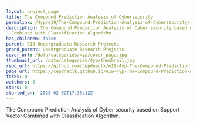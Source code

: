 ```yaml
---
layout: project_page
title: The Compound Prediction Analysis of Cybersecurity
permalink: /4yp/e19/The-Compound-Prediction-Analysis-of-Cybersecurity/
description: The Compound Prediction Analysis of Cyber security based on Support Vector
  Combined with Classification Algorithm.
has_children: false
parent: E19 Undergraduate Research Projects
grand_parent: Undergraduate Research Projects
cover_url: /data/categories/4yp/cover_page.jpg
thumbnail_url: /data/categories/4yp/thumbnail.jpg
repo_url: https://github.com/cepdnaclk/e19-4yp-The-Compound-Prediction-Analysis-of-Cybersecurity
page_url: https://cepdnaclk.github.io/e19-4yp-The-Compound-Prediction-Analysis-of-Cybersecurity
forks: 0
watchers: 0
stars: 0
started_on: '2025-02-02T17:35:12Z'
---
```


The Compound Prediction Analysis of Cyber security based on Support Vector Combined with Classification Algorithm.